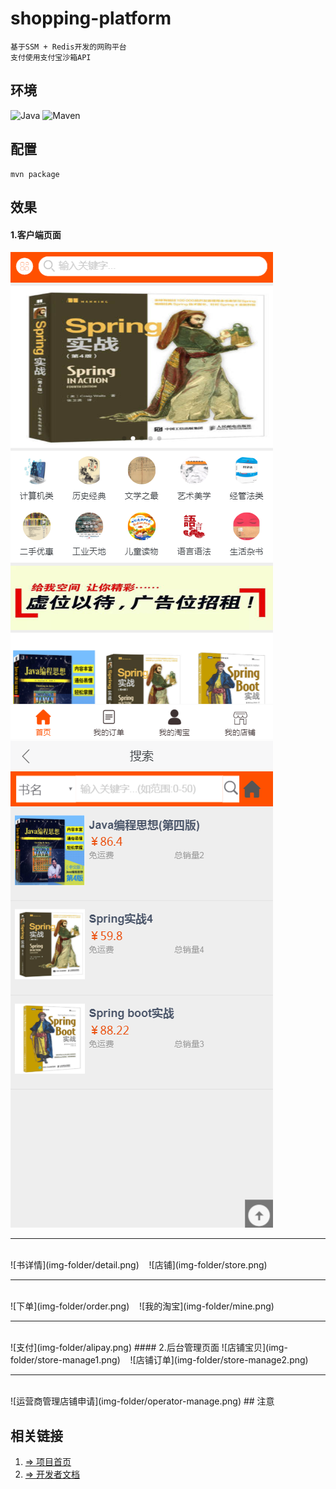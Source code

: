# shopping-platform
    基于SSM + Redis开发的网购平台
    支付使用支付宝沙箱API
    
## 环境
![Java](https://camo.githubusercontent.com/67530390b2eb4e3c74ff959538fb395b766d50fc/68747470733a2f2f696d672e736869656c64732e696f2f62616467652f4a4156412d312e382532422d627269676874677265656e2e737667) ![Maven](https://camo.githubusercontent.com/2c5a56324be11da9e23553f610c3d22d131d3ec2/68747470733a2f2f696d672e736869656c64732e696f2f62616467652f6d6176656e2d332e302532422d627269676874677265656e2e737667)

## 配置
```shell
mvn package
```

## 效果
#### 1.客户端页面
![首页](img-folder/index.png) &nbsp;&nbsp;
![搜索](img-folder/search.png)
<hr><br>
![书详情](img-folder/detail.png) &nbsp;&nbsp;
![店铺](img-folder/store.png)
<hr><br>
![下单](img-folder/order.png) &nbsp;&nbsp;
![我的淘宝](img-folder/mine.png)
<hr><br>
![支付](img-folder/alipay.png)
#### 2.后台管理页面
![店铺宝贝](img-folder/store-manage1.png) &nbsp;&nbsp;
![店铺订单](img-folder/store-manage2.png)
<hr><br>
![运营商管理店铺申请](img-folder/operator-manage.png)
## 注意


## 相关链接
1. [=> 项目首页](http://www.cglzwz.top/html/view/)  
2. [=> 开发者文档](doc)
